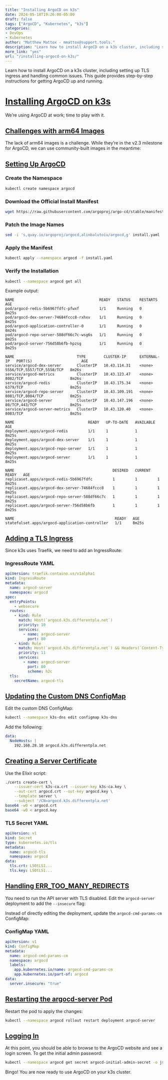 ```yaml
---
title: "Installing ArgoCD on k3s"
date: 2024-05-18T19:26:00-05:00
draft: false
tags: ["ArgoCD", "Kubernetes", "k3s"]
categories:
- DevOps
- Kubernetes
author: "Matthew Mattox - mmattox@support.tools."
description: "Learn how to install ArgoCD on a k3s cluster, including setting up TLS ingress and handling common issues."
more_link: "yes"
url: "/installing-argocd-on-k3s/"
---
```


Learn how to install ArgoCD on a k3s cluster, including setting up TLS ingress and handling common issues. This guide provides step-by-step instructions for getting ArgoCD up and running.

<!--more-->

# [Installing ArgoCD on k3s](#installing-argocd-on-k3s)

We’re using ArgoCD at work; time to play with it.

## [Challenges with arm64 Images](#challenges-with-arm64-images)

The lack of arm64 images is a challenge. While they’re in the v2.3 milestone for ArgoCD, we can use community-built images in the meantime:

## [Setting Up ArgoCD](#setting-up-argocd)

### Create the Namespace

```bash
kubectl create namespace argocd
```

### Download the Official Install Manifest

```bash
wget https://raw.githubusercontent.com/argoproj/argo-cd/stable/manifests/install.yaml -O install.yaml
```

### Patch the Image Names

```bash
sed -i 's,quay.io/argoproj/argocd,alinbalutoiu/argocd,g' install.yaml
```

### Apply the Manifest

```bash
kubectl apply --namespace argocd -f install.yaml
```

### Verify the Installation

```bash
kubectl --namespace argocd get all
```

Example output:

```
NAME                                      READY   STATUS    RESTARTS   AGE
pod/argocd-redis-5b6967fdfc-pfwxf         1/1     Running   0          8m25s
pod/argocd-dex-server-74684fccc8-rxhxv    1/1     Running   0          8m25s
pod/argocd-application-controller-0       1/1     Running   0          8m24s
pod/argocd-repo-server-588df66c7c-wsg6s   1/1     Running   0          8m25s
pod/argocd-server-756d58b6fb-hpzsg        1/1     Running   0          8m25s

NAME                            TYPE        CLUSTER-IP      EXTERNAL-IP   PORT(S)                      AGE
service/argocd-dex-server       ClusterIP   10.43.114.31    <none>        5556/TCP,5557/TCP,5558/TCP   8m26s
service/argocd-metrics          ClusterIP   10.43.123.47    <none>        8082/TCP                     8m26s
service/argocd-redis            ClusterIP   10.43.175.34    <none>        6379/TCP                     8m25s
service/argocd-repo-server      ClusterIP   10.43.109.191   <none>        8081/TCP,8084/TCP            8m25s
service/argocd-server           ClusterIP   10.43.147.196   <none>        80/TCP,443/TCP               8m25s
service/argocd-server-metrics   ClusterIP   10.43.120.40    <none>        8083/TCP                     8m25s

NAME                                 READY   UP-TO-DATE   AVAILABLE   AGE
deployment.apps/argocd-redis         1/1     1            1           8m25s
deployment.apps/argocd-dex-server    1/1     1            1           8m25s
deployment.apps/argocd-repo-server   1/1     1            1           8m25s
deployment.apps/argocd-server        1/1     1            1           8m25s

NAME                                            DESIRED   CURRENT   READY   AGE
replicaset.apps/argocd-redis-5b6967fdfc         1         1         1       8m25s
replicaset.apps/argocd-dex-server-74684fccc8    1         1         1       8m25s
replicaset.apps/argocd-repo-server-588df66c7c   1         1         1       8m25s
replicaset.apps/argocd-server-756d58b6fb        1         1         1       8m25s

NAME                                             READY   AGE
statefulset.apps/argocd-application-controller   1/1     8m25s
```

## [Adding a TLS Ingress](#adding-a-tls-ingress)

Since k3s uses Traefik, we need to add an IngressRoute:

### IngressRoute YAML

```yaml
apiVersion: traefik.containo.us/v1alpha1
kind: IngressRoute
metadata:
  name: argocd-server
  namespace: argocd
spec:
  entryPoints:
    - websecure
  routes:
    - kind: Rule
      match: Host(`argocd.k3s.differentpla.net`)
      priority: 10
      services:
        - name: argocd-server
          port: 80
    - kind: Rule
      match: Host(`argocd.k3s.differentpla.net`) && Headers(`Content-Type`, `application/grpc`)
      priority: 11
      services:
        - name: argocd-server
          port: 80
          scheme: h2c
  tls:
    secretName: argocd-tls
```

## [Updating the Custom DNS ConfigMap](#updating-the-custom-dns-configmap)

Edit the custom DNS ConfigMap:

```bash
kubectl --namespace k3s-dns edit configmap k3s-dns
```

Add the following:

```yaml
data:
  NodeHosts: |
    192.168.28.10 argocd.k3s.differentpla.net
```

## [Creating a Server Certificate](#creating-a-server-certificate)

Use the Elixir script:

```bash
./certs create-cert \
    --issuer-cert k3s-ca.crt --issuer-key k3s-ca.key \
    --out-cert argocd.crt --out-key argocd.key \
    --template server \
    --subject '/CN=argocd.k3s.differentpla.net'
base64 -w0 < argocd.crt
base64 -w0 < argocd.key
```

### TLS Secret YAML

```yaml
apiVersion: v1
kind: Secret
type: kubernetes.io/tls
metadata:
  name: argocd-tls
  namespace: argocd
data:
  tls.crt: LS0tLS1...
  tls.key: LS0tLS1...
```

## [Handling ERR_TOO_MANY_REDIRECTS](#handling-err_too_many_redirects)

You need to run the API server with TLS disabled. Edit the `argocd-server` deployment to add the `--insecure` flag:

Instead of directly editing the deployment, update the `argocd-cmd-params-cm` ConfigMap:

### ConfigMap YAML

```yaml
apiVersion: v1
kind: ConfigMap
metadata:
  name: argocd-cmd-params-cm
  namespace: argocd
  labels:
    app.kubernetes.io/name: argocd-cmd-params-cm
    app.kubernetes.io/part-of: argocd
data:
  server.insecure: "true"
```

## [Restarting the argocd-server Pod](#restarting-the-argocd-server-pod)

Restart the pod to apply the changes:

```bash
kubectl --namespace argocd rollout restart deployment argocd-server
```

## [Logging In](#logging-in)

At this point, you should be able to browse to the ArgoCD website and see a login screen. To get the initial admin password:

```bash
kubectl --namespace argocd get secret argocd-initial-admin-secret -o json | jq -r '.data.password' | base64 -d
```

Bingo! You are now ready to use ArgoCD on your k3s cluster.

